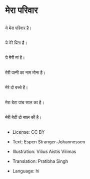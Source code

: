 # मेरा परिवार

##
ये मेरा परिवार है।

##
ये मेरे पिता है।

##
ये मेरी मां है।

##
मेरी पत्नी का नाम मोना है।

##
मेरे दो बच्चे है।

##
मेरा बेटा पांच साल का है।

##
मेरी बेटी दो साल की है।

##
* License: CC BY
* Text: Espen Stranger-Johannessen
* Illustration: Vilius Aistis Vilimas
* Translation: Pratibha Singh

* Language: hi
